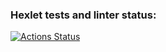 ### Hexlet tests and linter status:
[![Actions Status](https://github.com/junglejim98/layout-designer-project-56/actions/workflows/hexlet-check.yml/badge.svg)](https://github.com/junglejim98/layout-designer-project-56/actions)